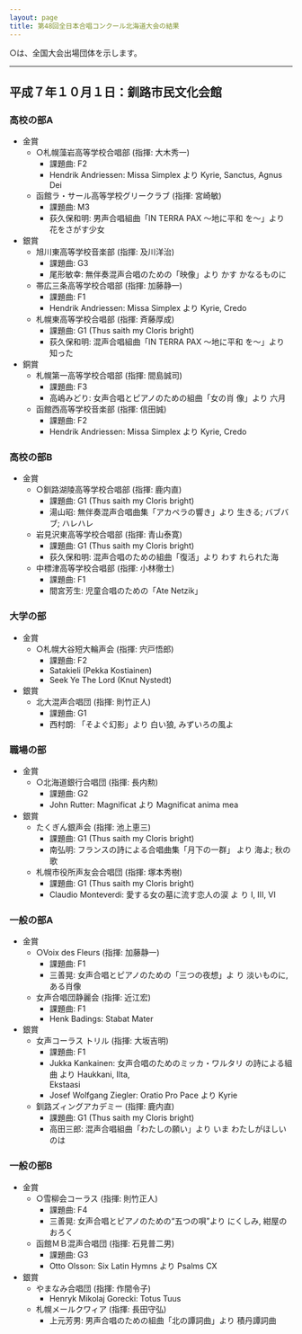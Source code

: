 ```yaml
---
layout: page
title: 第48回全日本合唱コンクール北海道大会の結果
---
```

○は、全国大会出場団体を示します。

------------------------------------------------------------------------

平成７年１０月１日：釧路市民文化会館
------------------------------------

### 高校の部A

-   金賞
    -   ○札幌藻岩高等学校合唱部 (指揮: 大木秀一)
        -   課題曲: F2
        -   Hendrik Andriessen: Missa Simplex より Kyrie, Sanctus, Agnus
            Dei
    -   函館ラ・サール高等学校グリークラブ (指揮: 宮崎敏)
        -   課題曲: M3
        -   荻久保和明: 男声合唱組曲「IN TERRA PAX 〜地に平和 を〜」より
            花をさがす少女
-   銀賞
    -   旭川東高等学校音楽部 (指揮: 及川洋治)
        -   課題曲: G3
        -   尾形敏幸: 無伴奏混声合唱のための「映像」より かす
            かなるものに
    -   帯広三条高等学校合唱部 (指揮: 加藤静一)
        -   課題曲: F1
        -   Hendrik Andriessen: Missa Simplex より Kyrie, Credo
    -   札幌東高等学校合唱部 (指揮: 斉藤厚成)
        -   課題曲: G1 (Thus saith my Cloris bright)
        -   荻久保和明: 混声合唱組曲「IN TERRA PAX 〜地に平和 を〜」より
            知った
-   銅賞
    -   札幌第一高等学校合唱部 (指揮: 間島誠司)
        -   課題曲: F3
        -   高嶋みどり: 女声合唱とピアノのための組曲「女の肖 像」より
            六月
    -   函館西高等学校音楽部 (指揮: 信田誠)
        -   課題曲: F2
        -   Hendrik Andriessen: Missa Simplex より Kyrie, Credo

### 高校の部B

-   金賞
    -   ○釧路湖陵高等学校合唱部 (指揮: 鹿内直)
        -   課題曲: G1 (Thus saith my Cloris bright)
        -   湯山昭: 無伴奏混声合唱曲集「アカペラの響き」より 生きる;
            バブバブ; ハレハレ
    -   岩見沢東高等学校合唱部 (指揮: 青山泰寛)
        -   課題曲: G1 (Thus saith my Cloris bright)
        -   荻久保和明: 混声合唱のための組曲「復活」より わす れられた海
    -   中標津高等学校合唱部 (指揮: 小林徹士)
        -   課題曲: F1
        -   間宮芳生: 児童合唱のための「Ate Netzik」

### 大学の部

-   金賞
    -   ○札幌大谷短大輪声会 (指揮: 宍戸悟郎)
        -   課題曲: F2
        -   Satakieli (Pekka Kostiainen)
        -   Seek Ye The Lord (Knut Nystedt)
-   銀賞
    -   北大混声合唱団 (指揮: 則竹正人)
        -   課題曲: G1
        -   西村朗: 「そよぐ幻影」より 白い狼, みずいろの風よ

### 職場の部

-   金賞
    -   ○北海道銀行合唱団 (指揮: 長内勲)
        -   課題曲: G2
        -   John Rutter: Magnificat より Magnificat anima mea
-   銀賞
    -   たくぎん銀声会 (指揮: 池上恵三)
        -   課題曲: G1 (Thus saith my Cloris bright)
        -   南弘明: フランスの詩による合唱曲集「月下の一群」 より 海よ;
            秋の歌
    -   札幌市役所声友会合唱団 (指揮: 塚本秀樹)
        -   課題曲: G1 (Thus saith my Cloris bright)
        -   Claudio Monteverdi: 愛する女の墓に流す恋人の涙 よ り I, III,
            VI

### 一般の部A

-   金賞
    -   ○Voix des Fleurs (指揮: 加藤静一)
        -   課題曲: F1
        -   三善晃: 女声合唱とピアノのための「三つの夜想」よ り
            淡いものに, ある肖像
    -   女声合唱団静麗会 (指揮: 近江宏)
        -   課題曲: F1
        -   Henk Badings: Stabat Mater
-   銀賞
    -   女声コーラス トリル (指揮: 大坂吉明)
        -   課題曲: F1
        -   Jukka Kankainen: 女声合唱のためのミッカ・ワルタリ
            の詩による組曲 より Haukkani, Ilta,  
            Ekstaasi
        -   Josef Wolfgang Ziegler: Oratio Pro Pace より Kyrie
    -   釧路ズィングアカデミー (指揮: 鹿内直)
        -   課題曲: G1 (Thus saith my Cloris bright)
        -   高田三郎: 混声合唱組曲「わたしの願い」より いま
            わたしがほしいのは

### 一般の部B

-   金賞
    -   ○雪柳会コーラス (指揮: 則竹正人)
        -   課題曲: F4
        -   三善晃: 女声合唱とピアノのための“五つの唄”より にくしみ,
            紺屋のおろく
    -   函館ＭＢ混声合唱団 (指揮: 石見普二男)
        -   課題曲: G3
        -   Otto Olsson: Six Latin Hymns より Psalms CX
-   銀賞
    -   やまなみ合唱団 (指揮: 作間令子)
        -   Henryk Mikolaj Gorecki: Totus Tuus
    -   札幌メールクワィア (指揮: 長田守弘)
        -   上元芳男: 男声合唱のための組曲「北の譚詞曲」より 積丹譚詞曲
